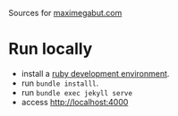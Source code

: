 Sources for [maximegabut.com](maximegabut.com)

# Run locally

- install a [ruby development environment](https://jekyllrb.com/docs/installation/).
- run `bundle installl`.
- run `bundle exec jekyll serve`
- access [http://localhost:4000](http://localhost:4000)

